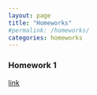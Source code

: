 ```yaml
---
layout: page
title: "Homeworks"
#permalink: /homeworks/
categories: homeworks
---
```

<h3>Homework 1</h3>

[link](homework_1/)

